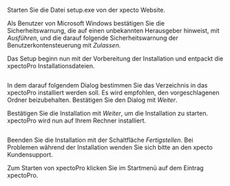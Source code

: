 <!DOCTYPE html>
<html>
<head>
<meta charset="utf-8">
<meta name="viewport" content="width=device-width, initial-scale=1.0">
<title>200_Installation_der_Software.md</title>
<link rel="stylesheet" href="https://stackedit.io/res-min/themes/base.css" />
<script type="text/javascript" src="https://cdn.mathjax.org/mathjax/latest/MathJax.js?config=TeX-AMS_HTML"></script>
</head>
<body><div class="container"><p>Starten Sie die Datei setup.exe von der xpecto Website.</p>

<p>Als Benutzer von Microsoft Windows bestätigen Sie die Sicherheitswarnung, die auf einen unbekannten Herausgeber hinweist, mit   <em>Ausführen</em>, und die darauf folgende Sicherheitswarnung der Benutzerkontensteuerung mit <em>Zulassen.</em></p>

<p>Das Setup beginn nun mit der Vorbereitung der Installation und entpackt die xpectoPro Installationsdateien.</p>

<p><img src="http://xpecto.github.io/docs/img/img_1430135544227.png" alt="" title=""></p>

<p>In dem darauf folgendem Dialog bestimmen Sie das Verzeichnis in das xpectoPro installiert werden soll. Es wird empfohlen, den vorgeschlagenen Ordner beizubehalten. Bestätigen Sie den Dialog mit <em>Weiter</em>. <br>
<img src="http://xpecto.github.io/docs/img/img_1430134632060.png" alt="" title=""></p>

<p>Bestätigen Sie die Installation mit <em>Weiter</em>, um die Installation zu starten. xpectoPro wird nun auf Ihrem Rechner installiert. </p>

<p><img src="http://xpecto.github.io/docs/img/img_1430134674440.png" alt="" title=""></p>

<p>Beenden Sie die Installation mit der Schaltfläche <em>Fertigstellen.</em> Bei Problemen während der Installation wenden Sie sich bitte an den xpecto Kundensupport. <br>
<img src="http://xpecto.github.io/docs/img/img_1430134706939.png" alt="" title=""></p>

<p>Zum Starten von xpectoPro klicken Sie im Startmenü auf dem Eintrag xpectoPro.</p>

<p><img src="http://xpecto.github.io/docs/img/img_1430136023754.png" alt="" title=""></p></div></body>
</html>